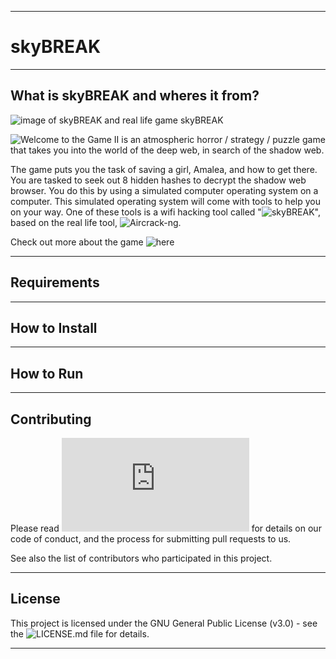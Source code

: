 ------------------------------------------------------------------------

# skyBREAK

------------------------------------------------------------------------

## What is skyBREAK and wheres it from?

![image of skyBREAK and real life game skyBREAK](imgonline-com-ua-twotoone-CNnkPEQerQZuK9W.jpg)

![Welcome to the Game II](https://store.steampowered.com/app/720250/Welcome_to_the_Game_II/) is an atmospheric horror / strategy / puzzle game that takes you into the world of the deep web, in search of the shadow web. 

The game puts you the task of saving a girl, Amalea, and how to get there. You are tasked to seek out 8 hidden hashes to decrypt the shadow web browser. You do this by using a simulated computer operating system on a computer. This simulated operating system will come with tools to help you on your way. One of these tools is a wifi hacking tool called "![skyBREAK](https://welcometothegame.fandom.com/wiki/SkyBREAK)", based on the real life tool, ![Aircrack-ng](https://www.aircrack-ng.org/).

Check out more about the game ![here](https://store.steampowered.com/app/720250/Welcome_to_the_Game_II/)

------------------------------------------------------------------------

## Requirements

------------------------------------------------------------------------

## How to Install

------------------------------------------------------------------------

## How to Run

------------------------------------------------------------------------

## Contributing

Please read ![CONTRIBUTING.md](https://github.com/Lin8x/skyBREAK/blob/master/CONTRIBUTING.md) for details on our code of conduct, and the process for submitting pull requests to us.

See also the list of contributors who participated in this project.

------------------------------------------------------------------------

## License

This project is licensed under the GNU General Public License (v3.0) - see the ![LICENSE.md](https://github.com/Lin8x/skyBREAK/blob/master/LICENSE) file for details.

------------------------------------------------------------------------
